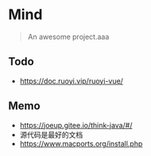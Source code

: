 # Mind

> An awesome project.aaa

## Todo

- https://doc.ruoyi.vip/ruoyi-vue/

## Memo

- https://joeup.gitee.io/think-java/#/
- 源代码是最好的文档
- https://www.macports.org/install.php